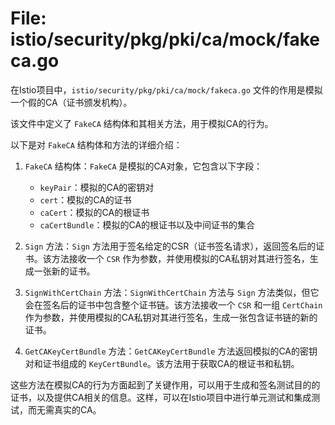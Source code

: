 # File: istio/security/pkg/pki/ca/mock/fakeca.go

在Istio项目中，`istio/security/pkg/pki/ca/mock/fakeca.go` 文件的作用是模拟一个假的CA（证书颁发机构）。

该文件中定义了 `FakeCA` 结构体和其相关方法，用于模拟CA的行为。

以下是对 `FakeCA` 结构体和方法的详细介绍：

1. `FakeCA` 结构体：`FakeCA` 是模拟的CA对象，它包含以下字段：
   - `keyPair`：模拟的CA的密钥对
   - `cert`：模拟的CA的证书
   - `caCert`：模拟的CA的根证书
   - `caCertBundle`：模拟的CA的根证书以及中间证书的集合

2. `Sign` 方法：`Sign` 方法用于签名给定的CSR（证书签名请求），返回签名后的证书。该方法接收一个 `CSR` 作为参数，并使用模拟的CA私钥对其进行签名，生成一张新的证书。

3. `SignWithCertChain` 方法：`SignWithCertChain` 方法与 `Sign` 方法类似，但它会在签名后的证书中包含整个证书链。该方法接收一个 `CSR` 和一组 `CertChain` 作为参数，并使用模拟的CA私钥对其进行签名，生成一张包含证书链的新的证书。

4. `GetCAKeyCertBundle` 方法：`GetCAKeyCertBundle` 方法返回模拟的CA的密钥对和证书组成的 `KeyCertBundle`。该方法用于获取CA的根证书和私钥。

这些方法在模拟CA的行为方面起到了关键作用，可以用于生成和签名测试目的的证书，以及提供CA相关的信息。这样，可以在Istio项目中进行单元测试和集成测试，而无需真实的CA。

